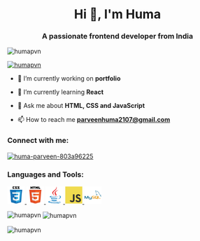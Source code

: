 <h1 align="center">Hi 👋, I'm Huma</h1>
<h3 align="center">A passionate frontend developer from India</h3>

<p align="left"> <img src="https://komarev.com/ghpvc/?username=humapvn&label=Profile%20views&color=0e75b6&style=flat" alt="humapvn" /> </p>

<p align="left"> <a href="https://github.com/ryo-ma/github-profile-trophy"><img src="https://github-profile-trophy.vercel.app/?username=humapvn" alt="humapvn" /></a> </p>

- 🔭 I’m currently working on **portfolio**

- 🌱 I’m currently learning **React**

- 💬 Ask me about **HTML, CSS and JavaScript**

- 📫 How to reach me **parveenhuma2107@gmail.com**

<h3 align="left">Connect with me:</h3>
<p align="left">
<a href="https://linkedin.com/in/huma-parveen-803a96225" target="blank"><img align="center" src="https://raw.githubusercontent.com/rahuldkjain/github-profile-readme-generator/master/src/images/icons/Social/linked-in-alt.svg" alt="huma-parveen-803a96225" height="30" width="40" /></a>
</p>

<h3 align="left">Languages and Tools:</h3>
<p align="left"> <a href="https://www.w3schools.com/css/" target="_blank" rel="noreferrer"> <img src="https://raw.githubusercontent.com/devicons/devicon/master/icons/css3/css3-original-wordmark.svg" alt="css3" width="40" height="40"/> </a> <a href="https://www.w3.org/html/" target="_blank" rel="noreferrer"> <img src="https://raw.githubusercontent.com/devicons/devicon/master/icons/html5/html5-original-wordmark.svg" alt="html5" width="40" height="40"/> </a> <a href="https://www.java.com" target="_blank" rel="noreferrer"> <img src="https://raw.githubusercontent.com/devicons/devicon/master/icons/java/java-original.svg" alt="java" width="40" height="40"/> </a> <a href="https://developer.mozilla.org/en-US/docs/Web/JavaScript" target="_blank" rel="noreferrer"> <img src="https://raw.githubusercontent.com/devicons/devicon/master/icons/javascript/javascript-original.svg" alt="javascript" width="40" height="40"/> </a> <a href="https://www.mysql.com/" target="_blank" rel="noreferrer"> <img src="https://raw.githubusercontent.com/devicons/devicon/master/icons/mysql/mysql-original-wordmark.svg" alt="mysql" width="40" height="40"/> </a> </p>

<p><img align="left" src="https://github-readme-stats.vercel.app/api/top-langs?username=humapvn&show_icons=true&locale=en&layout=compact" alt="humapvn" /></p>

<p>&nbsp;<img align="center" src="https://github-readme-stats.vercel.app/api?username=humapvn&show_icons=true&locale=en" alt="humapvn" /></p>

<p><img align="center" src="https://github-readme-streak-stats.herokuapp.com/?user=humapvn&" alt="humapvn" /></p>
